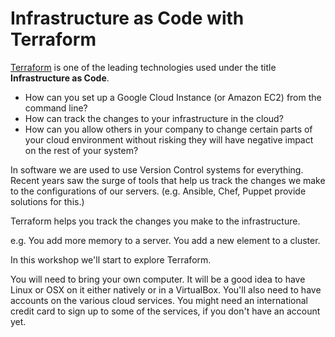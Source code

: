 # Infrastructure as Code with Terraform

[Terraform](https://www.terraform.io/) is one of the leading technologies used under the title <b>Infrastructure as Code</b>.

* How can you set up a Google Cloud Instance (or Amazon EC2) from the command line?
* How can track the changes to your infrastructure in the cloud?
* How can you allow others in your company to change certain parts of your cloud environment without risking they will
  have negative impact on the rest of your system?


In software we are used to use Version Control systems for everything. Recent years saw the surge of tools that help us
track the changes we make to the configurations of our servers. (e.g. Ansible, Chef, Puppet provide solutions for this.)

Terraform helps you track the changes you make to the infrastructure.

e.g. You add more memory to a server. You add a new element to a cluster.


In this workshop we'll start to explore Terraform.

You will need to bring your own computer. It will be a good idea to have Linux or OSX on it either natively or in a
VirtualBox. You'll also need to have accounts on the various cloud services. You might need an international credit card
to sign up to some of the services, if you don't have an account yet.

